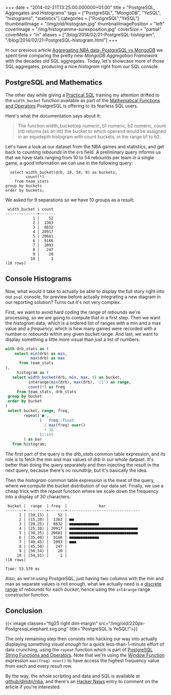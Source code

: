 +++
date = "2014-02-21T13:25:00.000000+01:00"
title = "PostgreSQL, Aggregates and Histograms"
tags = ["PostgreSQL", "MongoDB", "YeSQL", "histograms", "statistics"]
categories = ["PostgreSQL","YeSQL"]
thumbnailImage = "/img/old/histogram.jpg"
thumbnailImagePosition = "left"
coverImage = "/img/histogramme-surexposition.jpg"
coverSize = "partial"
coverMeta = "in"
aliases = ["/blog/2014/02/21-PostgreSQL-histogram",
           "/blog/2014/02/21-PostgreSQL-histogram.html"]
+++

In our previous article 
[Aggregating NBA data, PostgreSQL vs MongoDB](/blog/2014/02/17-aggregating-nba-data-PostgreSQL-vs-MongoDB) we spent
time comparing the pretty new 
*MongoDB Aggregation Framework* with the decades
old SQL aggregates. Today, let's showcase more of those SQL aggregates,
producing a nice 
*histogram* right from our SQL console.

<!--more-->
<!--toc-->

## PostgreSQL and Mathematics

The other day while giving a 
[Practical SQL](http://2ndquadrant.com/en/training/course-catalog/practical-sql/) training my attention drifted to
the 
`width_bucket` function available as part of the
[Mathematical Functions and Operators](http://www.postgresql.org/docs/9.3/static/functions-math.html) PostgreSQL is offering to its fearless
SQL users.

Here's what the documentation says about it:

> The function width_bucket(op numeric, b1 numeric, b2 numeric, count int)
> returns (as an int) the bucket to which operand would be assigned in an
> equidepth histogram with count buckets, in the range b1 to b2.


Let's have a look at our dataset from the NBA games and statistics, and get
back to counting 
*rebounds* in the 
`drb` field. A preliminary query informs us
that we have stats ranging from 10 to 54 rebounds per team in a single game,
a good information we can use in the following query:

~~~
  select width_bucket(drb, 10, 54, 9) as buckets,
         count(*)
    from team_stats
group by buckets
order by buckets;
~~~

We asked for 9 separations so we have 10 groups as a result:

~~~ psql
 width_bucket | count 
--------------+-------
            1 |    52
            2 |  1363
            3 |  8832
            4 | 20917
            5 | 20681
            6 |  9166
            7 |  2093
            8 |   247
            9 |    20
           10 |     1
(10 rows)
~~~

## Console Histograms

Now, what would it take to actually be able to display the full story right
into our `psql` console, for preview before actually integrating a new
diagram in our reporting solution? Turns out it's not very complex.

First, we want to avoid hard coding the range of *rebounds* we're
processing, so we are going to compute that in a first step. Then we want
the *histogram* data, which is a ordered list of ranges with a min and a max
value and a *frequency*, which is how many games were recorded with a number
or *rebounds* within any given *bucket* range. And last, we want to display
something a little more visual than just a list of numbers:

~~~ sql
with drb_stats as (
    select min(drb) as min,
           max(drb) as max
      from team_stats
),
     histogram as (
   select width_bucket(drb, min, max, 9) as bucket,
          int4range(min(drb), max(drb), '[]') as range,
          count(*) as freq
     from team_stats, drb_stats
 group by bucket
 order by bucket
)
 select bucket, range, freq,
        repeat('■',
               (   freq::float
                 / max(freq) over()
                 * 30
               )::int
        ) as bar
   from histogram;
~~~

The first part of the query is the *drb_stats* common table expression, and
its role is to fetch the min and max values of *drb* in our whole dataset.
It's better than doing the query separately and then injecting the result in
the next query, because there's no *roundtrip*, but it's basically the idea.

Then the *histogram* common table expression is the meat of the query, where
we compute the bucket distribution of our data set. Finally, we use a cheap
trick with the *repeat* function where we scale down the frequency into a
display of 30 characters:

~~~
 bucket |  range  | freq  |              bar               
--------+---------+-------+--------------------------------
      1 | [10,15) |    52 | 
      2 | [15,20) |  1363 | ■■
      3 | [20,25) |  8832 | ■■■■■■■■■■■■■
      4 | [25,30) | 20917 | ■■■■■■■■■■■■■■■■■■■■■■■■■■■■■■
      5 | [30,35) | 20681 | ■■■■■■■■■■■■■■■■■■■■■■■■■■■■■■
      6 | [35,40) |  9166 | ■■■■■■■■■■■■■
      7 | [40,45) |  2093 | ■■■
      8 | [45,50) |   247 | 
      9 | [50,54) |    20 | 
     10 | [54,55) |     1 | 
(10 rows)

Time: 53.570 ms
~~~

Also, as we're using PostgreSQL, just having two columns with the min and
max as separate values is not enough, what we actually need is
a
[discrete range](http://www.postgresql.org/docs/9.3/static/rangetypes.html)
of *rebounds* for each *bucket*, hence using the `int4range` range
constructor function.

## Conclusion

{{< image classes="fig25 right dim-margin"
              src="/img/old/220px-Postgresql_elephant.svg.png"
            title="PostgreSQL is YeSQL!">}}

The only remaining step then consists into hacking our way into actually
displaying something *visual enough* for a quick less-than-1-minute effort
of data crunching, using the `repeat` function which is part
of
[PostgreSQL String Functions and Operators](http://www.postgresql.org/docs/9.3/static/functions-string.html).
Note that we're using
the [Window Function](/blog/2013/08/20-Window-Functions) expression
`max(freq) over()` to have access the highest frequency value from each and
every result row.

By the way, the whole scripting and data and SQL is available
at [github/dimitri/nba](https://github.com/dimitri/nba), and there's
an [Hacker News](https://news.ycombinator.com/item?id=7257555) entry to
comment on the article if you're interested.
